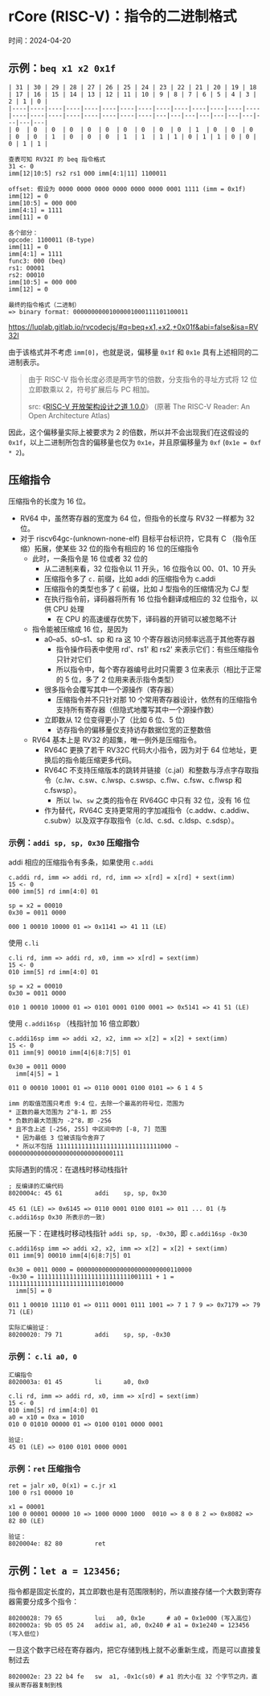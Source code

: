# rCore (RISC-V)：指令的二进制格式

时间：2024-04-20

## 示例：`beq x1 x2 0x1f`

```text
| 31 | 30 | 29 | 28 | 27 | 26 | 25 | 24 | 23 | 22 | 21 | 20 | 19 | 18 | 17 | 16 | 15 | 14 | 13 | 12 | 11 | 10 | 9 | 8 | 7 | 6 | 5 | 4 | 3 | 2 | 1 | 0 |
|----|----|----|----|----|----|----|----|----|----|----|----|----|----|----|----|----|----|----|----|----|----|---|---|---|---|---|---|---|---|---|---|
| 0  | 0  | 0  | 0  | 0  | 0  | 0  | 0  | 0  | 0  | 1  | 0  | 0  | 0  | 0  | 0  | 1  | 0  | 0  | 0  | 1  | 1  | 1 | 1 | 0 | 1 | 1 | 0 | 0 | 0 | 1 | 1 |

查表可知 RV32I 的 beq 指令格式
31 <- 0
imm[12|10:5] rs2 rs1 000 imm[4:1|11] 1100011

offset: 假设为 0000 0000 0000 0000 0000 0000 0001 1111 (imm = 0x1f)
imm[12] = 0
imm[10:5] = 000 000
imm[4:1] = 1111
imm[11] = 0

各个部分：
opcode: 1100011 (B-type)
imm[11] = 0
imm[4:1] = 1111
func3: 000 (beq)
rs1: 00001
rs2: 00010
imm[10:5] = 000 000
imm[12] = 0

最终的指令格式（二进制）
=> binary format: 00000000001000001000111101100011 
```

<https://luplab.gitlab.io/rvcodecjs/#q=beq+x1,+x2,+0x01f&abi=false&isa=RV32I>

由于该格式并不考虑 `imm[0]`，也就是说，偏移量 `0x1f` 和 `0x1e` 具有上述相同的二进制表示。

> 由于 RISC-V 指令长度必须是两字节的倍数，分支指令的寻址方式将 12 位立即数乘以 2，符号扩展后与 PC 相加。
>
> src: 《[RISC-V 开放架构设计之道 1.0.0][reader]》 (原著 The RISC-V Reader: An Open Architecture Atlas)

[reader]: https://crva.ict.ac.cn/wjxz/202311/P020231213600105558154.pdf

因此，这个偏移量实际上被要求为 2 的倍数，所以并不会出现我们在这假设的 `0x1f`，以上二进制所包含的偏移量也仅为 `0x1e`，并且原偏移量为
`0xf` (`0x1e = 0xf * 2`)。

## 压缩指令

压缩指令的长度为 16 位。

* RV64 中，虽然寄存器的宽度为 64 位，但指令的长度与 RV32 一样都为 32 位。
* 对于 riscv64gc-(unknown-none-elf) 目标平台标识符，它具有 C （指令压缩）拓展，使某些 32 位的指令有相应的 16 位的压缩指令
  * 此时，一条指令是 16 位或者 32 位的
    * 从二进制来看，32 位指令以 11 开头，16 位指令以 00、01、10 开头
    * 压缩指令多了 `c.` 前缀，比如 addi 的压缩指令为 c.addi
    * 压缩指令的类型也多了 `C` 前缀，比如 J 型指令的压缩情况为 CJ 型
    * 在执行指令前，译码器将所有 16 位指令翻译成相应的 32 位指令，以供 CPU 处理
      * 在 CPU 的高速缓存优势下，译码器的开销可以被忽略不计
  * 指令能被压缩成 16 位，是因为
    * a0–a5、s0–s1、sp 和 ra 这 10 个寄存器访问频率远高于其他寄存器
      * 指令操作码表中使用 rd'、rs1' 和 rs2' 来表示它们：有些压缩指令只针对它们
      * 所以指令中，每个寄存器编号此时只需要 3 位来表示（相比于正常的 5 位，多了 2 位用来表示指令类型）
    * 很多指令会覆写其中一个源操作（寄存器）
      * 压缩指令并不只针对那 10 个常用寄存器设计，依然有的压缩指令支持所有寄存器（但隐式地覆写其中一个源操作数）
    * 立即数从 12 位变得更小了（比如 6 位、5 位)
      * 访存指令的偏移量仅支持访存数据位宽的正整数倍
  * RV64 基本上是 RV32 的超集，唯一例外是压缩指令。
    * RV64C 更换了若干 RV32C 代码大小指令，因为对于 64 位地址，更换后的指令能压缩更多代码。
    * RV64C 不支持压缩版本的跳转并链接（c.jal）和整数与浮点字存取指令（c.lw、c.sw、c.lwsp、c.swsp、c.flw、c.fsw、c.flwsp 和 c.fswsp）。
      * 所以 `lw`、`sw` 之类的指令在 RV64GC 中只有 32 位，没有 16 位
    * 作为替代，RV64C 支持更常用的字加减指令（c.addw、c.addiw、c.subw）以及双字存取指令（c.ld、c.sd、c.ldsp、c.sdsp）。

### 示例：`addi sp, sp, 0x30` 压缩指令

addi 相应的压缩指令有多条，如果使用 `c.addi`

```text
c.addi rd, imm => addi rd, rd, imm => x[rd] = x[rd] + sext(imm)
15 <- 0
000 imm[5] rd imm[4:0] 01

sp = x2 = 00010
0x30 = 0011 0000

000 1 00010 10000 01 => 0x1141 => 41 11 (LE)
```

使用 `c.li`

```text
c.li rd, imm => addi rd, x0, imm => x[rd] = sext(imm)
15 <- 0
010 imm[5] rd imm[4:0] 01

sp = x2 = 00010
0x30 = 0011 0000

010 1 00010 10000 01 => 0101 0001 0100 0001 => 0x5141 => 41 51 (LE)
```

使用 `c.addi16sp` （栈指针加 16 倍立即数）

```text
c.addi16sp imm => addi x2, x2, imm => x[2] = x[2] + sext(imm)
15 <- 0 
011 imm[9] 00010 imm[4|6|8:7|5] 01

0x30 = 0011 0000
  imm[4|5] = 1

011 0 00010 10001 01 => 0110 0001 0100 0101 => 6 1 4 5

imm 的取值范围只考虑 9:4 位，去除一个最高的符号位，范围为
* 正数的最大范围为 2^8-1，即 255
* 负数的最大范围为 -2^8，即 -256
* 且不含上述 [-256, 255] 中区间中的 [-8, 7] 范围
  * 因为最低 3 位被该指令舍弃了
  * 所以不包括 11111111111111111111111111111000 ~ 00000000000000000000000000000111
```

实际遇到的情况：在退栈时移动栈指针

```
; 反编译的汇编代码
8020004c: 45 61         addi    sp, sp, 0x30

45 61 (LE) => 0x6145 => 0110 0001 0100 0101 => 011 ... 01 (与 c.addi16sp 0x30 所表示的一致)
```

拓展一下：在建栈时移动栈指针 `addi sp, sp, -0x30`，即 `c.addi16sp -0x30`

```text
c.addi16sp imm => addi x2, x2, imm => x[2] = x[2] + sext(imm)
011 imm[9] 00010 imm[4|6|8:7|5] 01

0x30 = 0011 0000 = 00000000000000000000000000110000
-0x30 = 11111111111111111111111111001111 + 1 = 11111111111111111111111111010000
  imm[5] = 0

011 1 00010 11110 01 => 0111 0001 0111 1001 => 7 1 7 9 => 0x7179 => 79 71 (LE)

实际汇编验证：
80200020: 79 71         addi    sp, sp, -0x30
```

### 示例： `c.li a0, 0`

```text
汇编指令 
8020003a: 01 45         li      a0, 0x0

c.li rd, imm => addi rd, x0, imm => x[rd] = sext(imm)
15 <- 0
010 imm[5] rd imm[4:0] 01
a0 = x10 = 0xa = 1010
010 0 01010 00000 01 => 0100 0101 0000 0001

验证:
45 01 (LE) => 0100 0101 0000 0001
```

### 示例：`ret` 压缩指令

```text
ret = jalr x0, 0(x1) = c.jr x1 
100 0 rs1 00000 10

x1 = 00001 
100 0 00001 00000 10 => 1000 0000 1000  0010 => 8 0 8 2 => 0x8082 => 82 80 (LE)

验证：
8020004e: 82 80         ret
```

## 示例：`let a = 123456;`

指令都是固定长度的，其立即数也是有范围限制的，所以直接存储一个大数到寄存器需要分成多个指令：

```text
80200028: 79 65         lui   a0, 0x1e      # a0 = 0x1e000 (写入高位)
8020002a: 9b 05 05 24   addiw a1, a0, 0x240 # a1 = 0x1e240 = 123456 (写入低位)
```

一旦这个数字已经在寄存器内，把它存储到栈上就不必重新生成，而是可以直接复制过去

```text
8020002e: 23 22 b4 fe   sw  a1, -0x1c(s0) # a1 的大小在 32 个字节之内，直接从寄存器复制到栈
```
